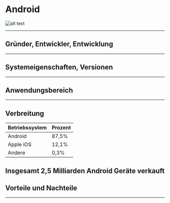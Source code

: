 # Android
![alt text](http://dc942d419843af05523b-ff74ae13537a01be6cfec5927837dcfe.r14.cf1.rackcdn.com/wp-content/uploads/Android-logo.png)

---
## Gründer, Entwickler, Entwicklung

---
## Systemeigenschaften, Versionen

---
## Anwendungsbereich

---
## Verbreitung
| Betriebssystem | Prozent |
|----------------|---------|
| Android        | 87,5%   |
| Apple iOS      | 12,1%   |
| Andere         | 0,3%    |
Insgesamt 2,5 Milliarden Android Geräte verkauft
---
## Vorteile und Nachteile 

---
